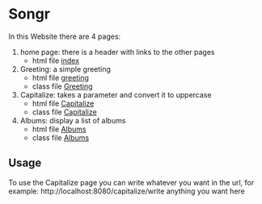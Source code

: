 # Songr

In this Website there are 4 pages:

1. home page: there is a header with links to the other pages
    - html file [index](src/main/resources/static/index.html)
1. Greeting: a simple greeting
    - html file [greeting](src/main/resources/templates/greeting.html)
    - class file [Greeting](src/main/java/com/example/songr/Greeting.java)
1. Capitalize: takes a parameter and convert it to uppercase
    - html file [Capitalize](src/main/resources/templates/capitalize.html)
    - class file [Capitalize](src/main/java/com/example/songr/Capitalize.java)
1. Albums: display a list of albums
    - html file [Albums](src/main/resources/templates/albums.html)
    - class file [Albums](src/main/java/com/example/songr/Album.java)

## Usage

To use the Capitalize page you can write whatever you want in the url, for example:
http://localhost:8080/capitalize/write anything you want here